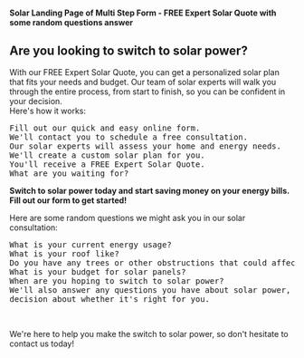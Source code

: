 <h4>Solar Landing Page of Multi Step Form - FREE Expert Solar Quote with some random questions answer</h4>

<h2>Are you looking to switch to solar power?</h2>
<p>
With our FREE Expert Solar Quote, you can get a personalized solar plan that fits your needs and budget. Our team of solar experts will walk you through the entire process, from start to finish, so you can be confident in your decision.
<br>
Here's how it works:
</p>
<pre>
Fill out our quick and easy online form.
We'll contact you to schedule a free consultation.
Our solar experts will assess your home and energy needs.
We'll create a custom solar plan for you.
You'll receive a FREE Expert Solar Quote.
What are you waiting for?
</pre>
<b>Switch to solar power today and start saving money on your energy bills. Fill out our form to get started!</b><br>

Here are some random questions we might ask you in our solar consultation:<br>
<pre>
What is your current energy usage?
What is your roof like?
Do you have any trees or other obstructions that could affect the placement of solar panels?
What is your budget for solar panels?
When are you hoping to switch to solar power?
We'll also answer any questions you have about solar power, so you can make an informed-<br>decision about whether it's right for you.
</pre></br>
We're here to help you make the switch to solar power, so don't hesitate to contact us today!
